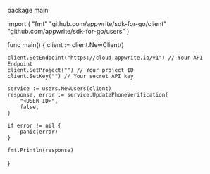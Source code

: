 package main

import (
    "fmt"
    "github.com/appwrite/sdk-for-go/client"
    "github.com/appwrite/sdk-for-go/users"
)

func main() {
    client := client.NewClient()

    client.SetEndpoint("https://cloud.appwrite.io/v1") // Your API Endpoint
    client.SetProject("") // Your project ID
    client.SetKey("") // Your secret API key

    service := users.NewUsers(client)
    response, error := service.UpdatePhoneVerification(
        "<USER_ID>",
        false,
    )

    if error != nil {
        panic(error)
    }

    fmt.Println(response)
}
